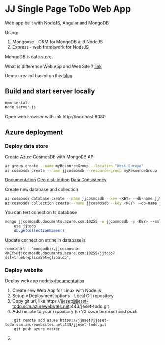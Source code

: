 # JJ Single Page ToDo Web App
Web app built with NodeJS, Angular and MongoDB

Using:
1. Mongoose - ORM for MongoDB and NodeJS
2. Express - web framework for NodeJS

MongoDB is data store.

What is difference Web App and Web Site ? [link](https://blog.nodejitsu.com/single-page-apps-with-nodejs/)

Demo created based on this [blog](https://scotch.io/tutorials/creating-a-single-page-todo-app-with-node-and-angular)

## Build and start server locally
```bash
npm install
node server.js
```

Open web browser with link http://localhost:8080

## Azure deployment
### Deploy data store
Create Azure CosmosDB with MongoDB API
```bash
az group create --name myResourceGroup --location "West Europe"
az cosmosdb create --name jjcosmosdb --resource-group myResourceGroup --kind MongoDB
```
[Documentation](https://docs.microsoft.com/en-us/azure/cosmos-db/tutorial-develop-mongodb-nodejs-part5)
[Geo distribution](https://docs.microsoft.com/en-us/azure/cosmos-db/distribute-data-globally)
[Data Consistency](https://docs.microsoft.com/en-us/azure/cosmos-db/consistency-levels)

Create new database and collection
```bash
az cosmosdb database create --name jjcosmosdb --key <KEY> --db-name jjtodo
az cosmosdb collection create --name jjcosmosdb --key <KEY> --db-name jjtodo --collection-name todos --throughput 400
```

You can test conection to database
```bash
mongo jjcosmosdb.documents.azure.com:10255 -u jjcosmosdb -p <KEY> --ssl --sslAllowInvalidCertificates
    use jjtodo
    db.getCollectionNames()
```

Update connection string in database.js
```
remoteUrl : 'mongodb://jjcosmosdb:<KEY>@jjcosmosdb.documents.azure.com:10255/jjtodo?ssl=true&replicaSet=globaldb',
```

### Deploy website
Deploy web app nodejs [documentation](https://docs.microsoft.com/en-us/azure/app-service/containers/quickstart-nodejs)
1. Create new Web App for Linux with Node.js
2. Setup v Deployment options - Local Git repository
3. Copy git url, like https://jjeset@jjeset-todo.scm.azurewebsites.net:443/jjeset-todo.git
4. Add remote to your repository (in VS code terminal) and push
```ssh
    git remote add azure https://jjeset@jjeset-todo.scm.azurewebsites.net:443/jjeset-todo.git
    git push azure master
```
5. 
